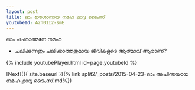 ```yaml
---
layout: post
title: ഓം ഈശാനായ നമഹ ൧൦൮ ടൈംസ്
youtubeId: A2n01I2-smE
---
```

 
 
 ഓം ചചരാത്മനേ നമഹ 
 
 -  ചലിക്കുന്നതും ചലിക്കാത്തതുമായ ജീവികളുടെ ആത്മാവ് ആരാണ്? 
 
  
 
  
 
 
 
 
 
 


{% include youtubePlayer.html id=page.youtubeId %}
 
[Next]({{ site.baseurl }}{% link  split2/_posts/2015-04-23-ഓം അചിന്തയായ നമഹ ൧൦൮ ടൈംസ്.md%})
 
